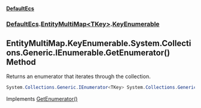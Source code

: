 #### [DefaultEcs](DefaultEcs.md 'DefaultEcs')
### [DefaultEcs](DefaultEcs.md#DefaultEcs 'DefaultEcs').[EntityMultiMap&lt;TKey&gt;](EntityMultiMap_TKey_.md 'DefaultEcs.EntityMultiMap<TKey>').[KeyEnumerable](EntityMultiMap_TKey_.KeyEnumerable.md 'DefaultEcs.EntityMultiMap<TKey>.KeyEnumerable')

## EntityMultiMap<TKey>.KeyEnumerable.System.Collections.Generic.IEnumerable<TKey>.GetEnumerator() Method

Returns an enumerator that iterates through the collection.

```csharp
System.Collections.Generic.IEnumerator<TKey> System.Collections.Generic.IEnumerable<TKey>.GetEnumerator();
```

Implements [GetEnumerator()](https://docs.microsoft.com/en-us/dotnet/api/System.Collections.Generic.IEnumerable-1.GetEnumerator 'System.Collections.Generic.IEnumerable`1.GetEnumerator')